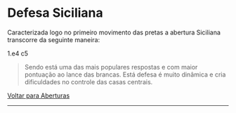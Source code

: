 # Defesa Siciliana

Caracterizada logo no primeiro movimento das pretas a abertura Siciliana transcorre da seguinte maneira:

1.e4 c5



> Sendo está uma das mais populares respostas e com maior pontuação ao lance das brancas. Está defesa é muito dinâmica e cria dificuldades no controle das casas centrais.



[Voltar para Aberturas](README.md)

------

